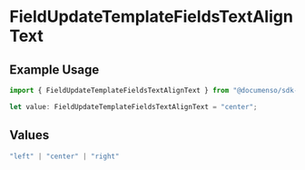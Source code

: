 # FieldUpdateTemplateFieldsTextAlignText

## Example Usage

```typescript
import { FieldUpdateTemplateFieldsTextAlignText } from "@documenso/sdk-typescript/models/operations";

let value: FieldUpdateTemplateFieldsTextAlignText = "center";
```

## Values

```typescript
"left" | "center" | "right"
```